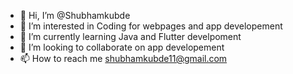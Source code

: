 - 👋 Hi, I’m @Shubhamkubde
- 👀 I’m interested in Coding for webpages and app developement
- 🌱 I’m currently learning Java and Flutter develpoment
- 💞️ I’m looking to collaborate on  app developement
- 📫 How to reach me shubhamkubde11@gmail.com

<!---
Shubhamkubde/Shubhamkubde is a ✨ special ✨ repository because its `README.md` (this file) appears on your GitHub profile.
You can click the Preview link to take a look at your changes.
--->
